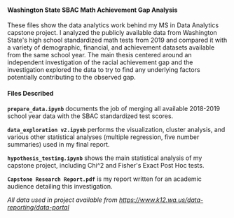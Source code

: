 #### Washington State SBAC Math Achievement Gap Analysis 
 
These files show the data analytics work behind my MS in Data Analytics capstone project. I analyzed the publicly available data from Washington State's high school standardized math tests from 2019 and compared it with a variety of demographic, financial, and achievement datasets available from the same school year. The main thesis centered around an independent investigation of the racial achievement gap and the investigation explored the data to try to find any underlying factors potentially contributing to the observed gap.

#### Files Described

**`prepare_data.ipynb`** documents the job of merging all available 2018-2019 school year data with the SBAC standardized test scores. 

**`data_exploration v2.ipynb`** performs the visualization, cluster analysis, and various other statistical analyses (multiple regression, five number summaries) used in my final report.

**`hypothesis_testing.ipynb`** shows the main statistical analysis of my capstone project, including Chi^2 and Fisher's Exact Post Hoc tests.

**`Capstone Research Report.pdf`** is my report written for an academic audience detailing this investigation.

*All data used in project available from https://www.k12.wa.us/data-reporting/data-portal*
